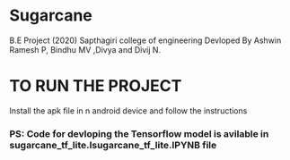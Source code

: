 # Sugarcane
B.E Project (2020)
Sapthagiri college of engineering
Devloped By Ashwin Ramesh P, Bindhu MV ,Divya and Divij N.

# TO RUN THE PROJECT
Install the apk file in n android device and follow the instructions



### PS: Code for devloping the Tensorflow model is avilable in sugarcane_tf_lite.Isugarcane_tf_lite.IPYNB file
